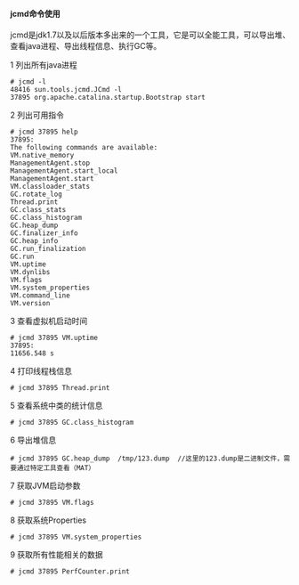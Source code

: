 #### jcmd命令使用
jcmd是jdk1.7以及以后版本多出来的一个工具，它是可以全能工具，可以导出堆、查看java进程、导出线程信息、执行GC等。

1 列出所有java进程
```
# jcmd -l 
48416 sun.tools.jcmd.JCmd -l
37895 org.apache.catalina.startup.Bootstrap start
```

2 列出可用指令
```
# jcmd 37895 help
37895:
The following commands are available:
VM.native_memory
ManagementAgent.stop
ManagementAgent.start_local
ManagementAgent.start
VM.classloader_stats
GC.rotate_log
Thread.print
GC.class_stats
GC.class_histogram
GC.heap_dump
GC.finalizer_info
GC.heap_info
GC.run_finalization
GC.run
VM.uptime
VM.dynlibs
VM.flags
VM.system_properties
VM.command_line
VM.version
```

3 查看虚拟机启动时间
```
# jcmd 37895 VM.uptime 
37895:
11656.548 s
```

4 打印线程栈信息
```
# jcmd 37895 Thread.print
```

5 查看系统中类的统计信息
```
# jcmd 37895 GC.class_histogram
```

6 导出堆信息
```
# jcmd 37895 GC.heap_dump  /tmp/123.dump  //这里的123.dump是二进制文件，需要通过特定工具查看（MAT）
```

7 获取JVM启动参数
```
# jcmd 37895 VM.flags
```

8 获取系统Properties
```
# jcmd 37895 VM.system_properties
```
 
9 获取所有性能相关的数据
```
# jcmd 37895 PerfCounter.print
```